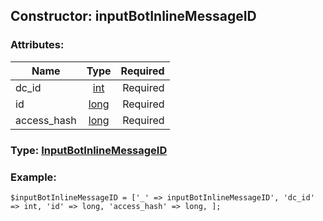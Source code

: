 ## Constructor: inputBotInlineMessageID  

### Attributes:

| Name     |    Type       | Required |
|----------|:-------------:|---------:|
|dc\_id|[int](../types/int.md) | Required|
|id|[long](../types/long.md) | Required|
|access\_hash|[long](../types/long.md) | Required|


### Type: [InputBotInlineMessageID](../types/InputBotInlineMessageID.md)

### Example:


```
$inputBotInlineMessageID = ['_' => inputBotInlineMessageID', 'dc_id' => int, 'id' => long, 'access_hash' => long, ];
```
